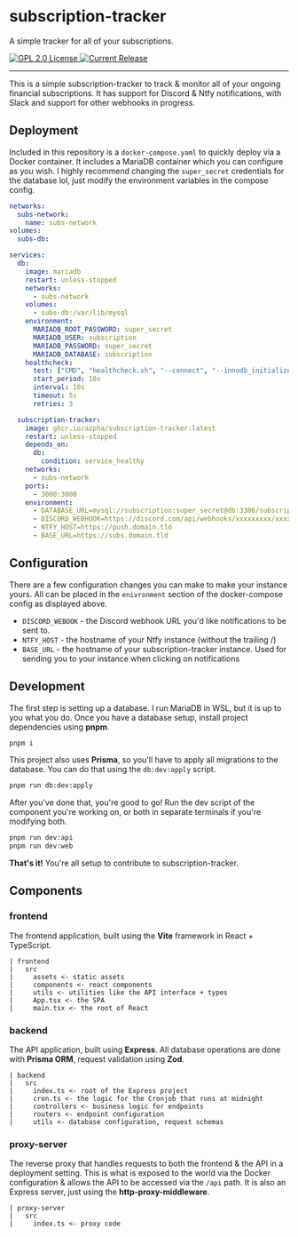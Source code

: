 # subscription-tracker

A simple tracker for all of your subscriptions.

<a href="https://github.com/azpha/subscription-tracker">
<img alt="GPL 2.0 License" src="https://img.shields.io/github/license/azpha/subscription-tracker.svg"/>
</a>
<a href="https://github.com/azpha/subscription-tracker/releases">
<img alt="Current Release" src="https://img.shields.io/github/release/azpha/subscription-tracker.svg"/>
</a>

---

This is a simple subscription-tracker to track & monitor all of your ongoing
financial subscriptions. It has support for Discord & Ntfy notifications, with Slack
and support for other webhooks in progress.

## Deployment

Included in this repository is a `docker-compose.yaml` to quickly deploy via
a Docker container. It includes a MariaDB container which you can configure as
you wish. I highly recommend changing the `super_secret` credentials for the
database lol, just modify the environment variables in the compose config.

```yaml
networks:
  subs-network:
    name: subs-network
volumes:
  subs-db:

services:
  db:
    image: mariadb
    restart: unless-stopped
    networks:
      - subs-network
    volumes:
      - subs-db:/var/lib/mysql
    environment:
      MARIADB_ROOT_PASSWORD: super_secret
      MARIADB_USER: subscription
      MARIADB_PASSWORD: super_secret
      MARIADB_DATABASE: subscription
    healthcheck:
      test: ["CMD", "healthcheck.sh", "--connect", "--innodb_initialized"]
      start_period: 10s
      interval: 10s
      timeout: 5s
      retries: 3

  subscription-tracker:
    image: ghcr.io/azpha/subscription-tracker:latest
    restart: unless-stopped
    depends_on:
      db:
        condition: service_healthy
    networks:
      - subs-network
    ports:
      - 3000:3000
    environment:
      - DATABASE_URL=mysql://subscription:super_secret@db:3306/subscription
      - DISCORD_WEBHOOK=https://discord.com/api/webhooks/xxxxxxxxx/xxxxxxx
      - NTFY_HOST=https://push.domain.tld
      - BASE_URL=https://subs.domain.tld
```

## Configuration

There are a few configuration changes you can make to make your instance yours. All can be placed in the `enivronment` section of the docker-compose config as displayed above.

- `DISCORD_WEBOOK` - the Discord webhook URL you'd like notifications to be sent to.
- `NTFY_HOST` - the hostname of your Ntfy instance (without the trailing /)
- `BASE_URL` - the hostname of your subscription-tracker instance. Used for sending you to your instance when clicking on notifications

## Development

The first step is setting up a database. I run MariaDB in WSL, but it is up to you
what you do. Once you have a database setup, install project dependencies using **pnpm**.

```bash
pnpm i
```

This project also uses **Prisma**, so you'll have to apply all migrations to the database. You can do that using the `db:dev:apply` script.

```bash
pnpm run db:dev:apply
```

After you've done that, you're good to go! Run the dev script of the component you're working on, or both in separate terminals if you're modifying both.

```bash
pnpm run dev:api
pnpm run dev:web
```

**That's it!** You're all setup to contribute to subscription-tracker.

## Components

### frontend

The frontend application, built using the **Vite** framework in React + TypeScript.

```
| frontend
|   src
|     assets <- static assets
|     components <- react components
|     utils <- utilities like the API interface + types
|     App.tsx <- the SPA
|     main.tsx <- the root of React
```

### backend

The API application, built using **Express**. All database operations are done with **Prisma ORM**, request validation using **Zod**.

```
| backend
|   src
|     index.ts <- root of the Express project
|     cron.ts <- the logic for the Cronjob that runs at midnight
|     controllers <- business logic for endpoints
|     routers <- endpoint configuration
|     utils <- database configuration, request schemas
```

### proxy-server

The reverse proxy that handles requests to both the frontend & the API in a deployment setting. This is what is exposed to the world via the Docker configuration & allows the API to be accessed via the `/api` path. It is also an Express server, just using the **http-proxy-middleware**.

```
| proxy-server
|   src
|     index.ts <- proxy code
```
